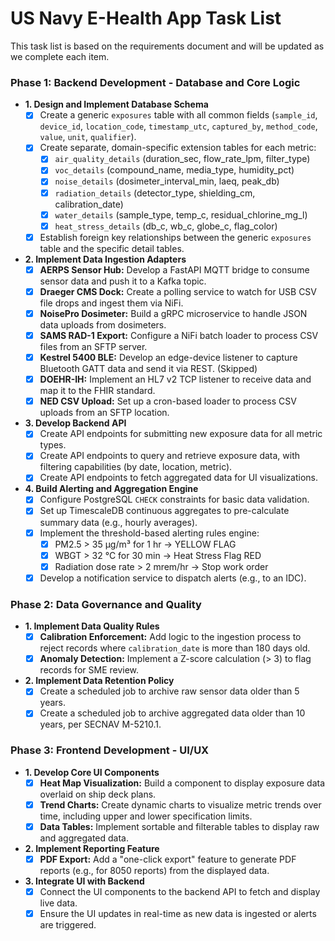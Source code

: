 # US Navy E-Health App Task List

This task list is based on the requirements document and will be updated as we complete each item.

### Phase 1: Backend Development - Database and Core Logic

*   **1. Design and Implement Database Schema**
    *   [x] Create a generic `exposures` table with all common fields (`sample_id`, `device_id`, `location_code`, `timestamp_utc`, `captured_by`, `method_code`, `value`, `unit`, `qualifier`).
    *   [x] Create separate, domain-specific extension tables for each metric:
        *   [x] `air_quality_details` (duration_sec, flow_rate_lpm, filter_type)
        *   [x] `voc_details` (compound_name, media_type, humidity_pct)
        *   [x] `noise_details` (dosimeter_interval_min, laeq, peak_db)
        *   [x] `radiation_details` (detector_type, shielding_cm, calibration_date)
        *   [x] `water_details` (sample_type, temp_c, residual_chlorine_mg_l)
        *   [x] `heat_stress_details` (db_c, wb_c, globe_c, flag_color)
    *   [x] Establish foreign key relationships between the generic `exposures` table and the specific detail tables.

*   **2. Implement Data Ingestion Adapters**
    *   [x] **AERPS Sensor Hub:** Develop a FastAPI MQTT bridge to consume sensor data and push it to a Kafka topic.
    *   [x] **Draeger CMS Dock:** Create a polling service to watch for USB CSV file drops and ingest them via NiFi.
    *   [x] **NoisePro Dosimeter:** Build a gRPC microservice to handle JSON data uploads from dosimeters.
    *   [x] **SAMS RAD-1 Export:** Configure a NiFi batch loader to process CSV files from an SFTP server.
    *   [x] **Kestrel 5400 BLE:** Develop an edge-device listener to capture Bluetooth GATT data and send it via REST. (Skipped)
    *   [x] **DOEHR-IH:** Implement an HL7 v2 TCP listener to receive data and map it to the FHIR standard.
    *   [x] **NED CSV Upload:** Set up a cron-based loader to process CSV uploads from an SFTP location.

*   **3. Develop Backend API**
    *   [x] Create API endpoints for submitting new exposure data for all metric types.
    *   [x] Create API endpoints to query and retrieve exposure data, with filtering capabilities (by date, location, metric).
    *   [x] Create API endpoints to fetch aggregated data for UI visualizations.

*   **4. Build Alerting and Aggregation Engine**
    *   [x] Configure PostgreSQL `CHECK` constraints for basic data validation.
    *   [x] Set up TimescaleDB continuous aggregates to pre-calculate summary data (e.g., hourly averages).
    *   [x] Implement the threshold-based alerting rules engine:
        *   [x] PM2.5 > 35 µg/m³ for 1 hr → YELLOW FLAG
        *   [x] WBGT > 32 °C for 30 min → Heat Stress Flag RED
        *   [x] Radiation dose rate > 2 mrem/hr → Stop work order
    *   [x] Develop a notification service to dispatch alerts (e.g., to an IDC).

### Phase 2: Data Governance and Quality

*   **1. Implement Data Quality Rules**
    *   [x] **Calibration Enforcement:** Add logic to the ingestion process to reject records where `calibration_date` is more than 180 days old.
    *   [x] **Anomaly Detection:** Implement a Z-score calculation (> 3) to flag records for SME review.

*   **2. Implement Data Retention Policy**
    *   [x] Create a scheduled job to archive raw sensor data older than 5 years.
    *   [x] Create a scheduled job to archive aggregated data older than 10 years, per SECNAV M-5210.1.

### Phase 3: Frontend Development - UI/UX

*   **1. Develop Core UI Components**
    *   [x] **Heat Map Visualization:** Build a component to display exposure data overlaid on ship deck plans.
    *   [x] **Trend Charts:** Create dynamic charts to visualize metric trends over time, including upper and lower specification limits.
    *   [x] **Data Tables:** Implement sortable and filterable tables to display raw and aggregated data.

*   **2. Implement Reporting Feature**
    *   [x] **PDF Export:** Add a "one-click export" feature to generate PDF reports (e.g., for 8050 reports) from the displayed data.

*   **3. Integrate UI with Backend**
    *   [x] Connect the UI components to the backend API to fetch and display live data.
    *   [x] Ensure the UI updates in real-time as new data is ingested or alerts are triggered.
